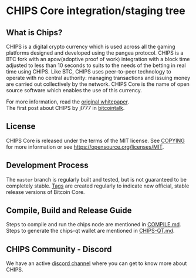 CHIPS Core integration/staging tree
=====================================

What is Chips?
----------------

CHIPS is a digital crypto currency which is used across all the gaming platforms 
designed and developed using the pangea protocol. CHIPS is a  BTC fork with an 
apow(adoptive proof of work) integration with a block time adjusted to less than 
10 seconds to suits to the needs of the betting in real time using CHIPS. Like BTC, 
CHIPS uses peer-to-peer technology to operate with no central authority: managing 
transactions and issuing money are carried out collectively by the network. CHIPS 
Core is the name of open source software which enables the use of this currency.

For more information, read the [original whitepaper](https://cdn.discordapp.com/attachments/455737840668770315/456036359870611457/Unsolicited_PANGEA_WP.pdf). <br/>
The first post about CHIPS by jl777 in [bitcointalk](https://bitcointalk.org/index.php?topic=2078449.0).

License
-------

CHIPS Core is released under the terms of the MIT license. See [COPYING](COPYING) for more
information or see https://opensource.org/licenses/MIT.

Development Process
-------------------

The `master` branch is regularly built and tested, but is not guaranteed to be
completely stable. [Tags](https://github.com/chips-blockchain/chips/tags) are created
regularly to indicate new official, stable release versions of Bitcoin Core.

Compile, Build and Release Guide
--------------------------------

Steps to compile and run the chips node are mentioned in [COMPILE.md](/COMPILE.md). <br/>
Steps to generate the chips-qt wallet are mentioned in [CHIPS-QT.md](CHIPS-QT.md).

CHIPS Community - Discord
-------------------------

We have an active [discord channel](https://discord.gg/tV7ADNE) where you can get to know more about CHIPS.

